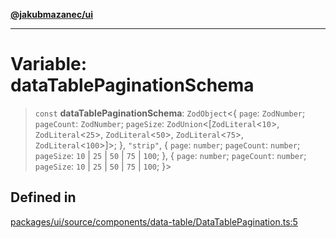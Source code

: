 [**@jakubmazanec/ui**](../README.md)

---

# Variable: dataTablePaginationSchema

> `const` **dataTablePaginationSchema**: `ZodObject`\<\{ `page`: `ZodNumber`; `pageCount`:
> `ZodNumber`; `pageSize`: `ZodUnion`\<[`ZodLiteral`\<`10`\>,
> `ZodLiteral`\<`25`\>, `ZodLiteral`\<`50`\>, `ZodLiteral`\<`75`\>, `ZodLiteral`\<`100`\>]\>; \},
> `"strip"`, \{ `page`: `number`; `pageCount`: `number`; `pageSize`: `10` \| `25` \| `50` \| `75` \|
> `100`; \}, \{ `page`: `number`; `pageCount`: `number`; `pageSize`: `10` \| `25` \| `50` \| `75` \|
> `100`; \}\>

## Defined in

[packages/ui/source/components/data-table/DataTablePagination.ts:5](https://github.com/jakubmazanec/tools/blob/a9765e3de8390a6e57bec51efaeb411fbd7881ab/packages/ui/source/components/data-table/DataTablePagination.ts#L5)
